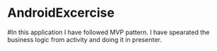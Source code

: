# AndroidExcercise
#In this application I have followed MVP  pattern. I have spearated the business logic from activity and doing it in presenter.
